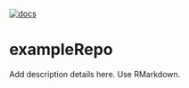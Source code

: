 [![docs](https://github.com/zarrarkhan/exampleRepo/actions/workflows/pkgdown.yaml/badge.svg)](https://github.com/zarrarkhan/exampleRepo/actions/workflows/pkgdown.yaml)



# exampleRepo

Add description details here. Use RMarkdown.

